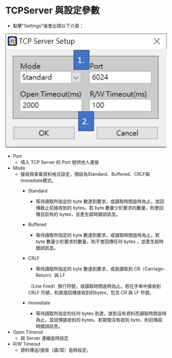 # TCPServer 與設定參數

* 點擊"Settings"後會出現以下介面：

![SmaCOM TCPServer&#x8A2D;&#x5B9A;&#x4ECB;&#x9762;](../../../.gitbook/assets/tcpserverstep-jie-mian.JPG)

* Port 
  * 填入 TCP Server 的 Port 號供他人連接
* Mode
  * 接收與查看資料格式設定，預設為Standard、Buffered、CRLF與Immediate模式。
    * Standard
      * 等待讀取所指定的 byte 數達到要求，或讀取時間逾時為止，並回傳截止前接收到的 bytes。若 byte 數量少於要求的數量，則會回傳目前有的 bytes，並產生超時錯誤訊息。
    * Buffered
      * 等待讀取所指定的 byte 數達到要求，或讀取時間逾時為止。若 byte 數量少於要求的數量，則不會回傳任何 bytes ，並產生超時錯誤訊息。
    * CRLF

      * 等待讀取所指定的 byte 數達到要求，或是讀取到 CR（Carriage-Return）與 LF

      （Line Feed）換行符號，或讀取時間逾時為止。若在字串中接收到 CRLF 符號，則直接回傳接收到的bytes，包含 CR 與 LF 符號。

    * Immediate
      * 等待讀取所指定的任何 bytes 到達，直到沒有資料而讀取時間逾時為止，並回傳接收到的 bytes。若期間沒有收到 byte，則回傳超時錯誤訊息。
* Open Timeout
  * 與 Server 連線逾時設定
* R/W Timeout
  * 資料傳送/接收（讀/寫）逾時設定。


